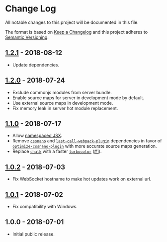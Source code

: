 # Change Log

All notable changes to this project will be documented in this file.

The format is based on [Keep a Changelog](http://keepachangelog.com/en/1.0.0/)
and this project adheres to [Semantic Versioning](http://semver.org/spec/v2.0.0.html).

## [1.2.1] - 2018-08-12

- Update dependencies.

## [1.2.0] - 2018-07-24

- Exclude commonjs modules from server bundle.
- Enable source maps for server in development mode by default.
- Use external source maps in development mode.
- Fix memory leak in server hot module replacement.

## [1.1.0] - 2018-07-17

- Allow [namespaced JSX](https://babeljs.io/docs/en/next/babel-plugin-transform-react-jsx.html#throwifnamespace).
- Remove [`cssnano`](https://github.com/cssnano/cssnano) and [`last-call-webpack-plugin`](https://github.com/NMFR/last-call-webpack-plugin) dependencies in favor of [`optimize-cssnano-plugin`](https://github.com/intervolga/optimize-cssnano-plugin) with more accurate source maps generation.
- Replace [`chalk`](https://github.com/chalk/chalk)
  with a faster [`turbocolor`](https://github.com/jorgebucaran/turbocolor)
  ([#1](https://github.com/kriasoft/hyperapp-tools/pull/1)).

## [1.0.2] - 2018-07-03

- Fix WebSocket hostname to make hot updates work on external url.

## [1.0.1] - 2018-07-02

- Fix compatibility with Windows.

## 1.0.0 - 2018-07-01

- Initial public release.

[unreleased]: https://github.com/kriasoft/hyperapp-tools/compare/v1.2.1...HEAD
[1.2.1]: https://github.com/kriasoft/hyperapp-tools/compare/v1.2.0...v1.2.1
[1.2.0]: https://github.com/kriasoft/hyperapp-tools/compare/v1.1.0...v1.2.0
[1.1.0]: https://github.com/kriasoft/hyperapp-tools/compare/v1.0.2...v1.1.0
[1.0.2]: https://github.com/kriasoft/hyperapp-tools/compare/v1.0.1...v1.0.2
[1.0.1]: https://github.com/kriasoft/hyperapp-tools/compare/v1.0.0...v1.0.1
